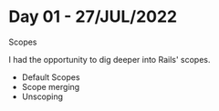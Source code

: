 # Day 01 - 27/JUL/2022
Scopes

I had the opportunity to dig deeper into Rails' scopes.
- Default Scopes
- Scope merging
- Unscoping
